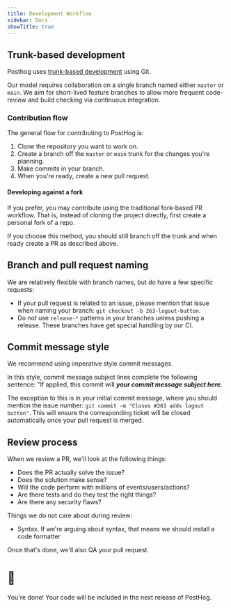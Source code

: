 ```yaml
---
title: Development Workflow
sidebar: Docs
showTitle: true
---
```


## Trunk-based development

Posthog uses <a href="https://cloud.google.com/architecture/devops/devops-tech-trunk-based-development" target="_blank">
trunk-based development</a> using Git.

Our model requires collaboration on a single branch named either `master` or `main`. We aim for short-lived feature branches to allow more frequent code-review and build checking via continuous integration.

### Contribution flow

The general flow for contributing to PostHog is:

1. Clone the repository you want to work on. 
2. Create a branch off the `master` or `main` trunk for the changes you're planning.
3. Make commits in your branch.
4. When you're ready, create a new pull request.

#### Developing against a fork

If you prefer, you may contribute using the traditional fork-based PR workflow. That is, instead of cloning the project directly, first create a personal fork of a repo. 

If you choose this method, you should still branch off the trunk and when ready create a PR as described above.   

## Branch and pull request naming

We are relatively flexible with branch names, but do have a few specific requests:

- If your pull request is related to an issue, please mention that issue when naming your branch: `git checkout -b 263-logout-button`.
- Do not use `release-*` patterns in your branches unless pushing a release. These branches have get special handling by our CI.

## Commit message style

We recommend using imperative style commit messages. 

In this style, commit message subject lines complete the following sentence: "If applied, this commit will _**your commit message subject here**_.

The exception to this is in your initial commit message, where you should mention the issue number: `git commit -m "Closes #263 adds logout button"`. This will ensure the corresponding ticket will be closed automatically once your pull request is merged.

## Review process

When we review a PR, we'll look at the following things:
- Does the PR actually solve the issue?
- Does the solution make sense?
- Will the code perform with millions of events/users/actions?
- Are there tests and do they test the right things?
- Are there any security flaws?

Things we do not care about during review:
- Syntax. If we're arguing about syntax, that means we should install a code formatter

Once that's done, we'll also QA your pull request.

# 🎉

You're done! Your code will be included in the next release of PostHog.
